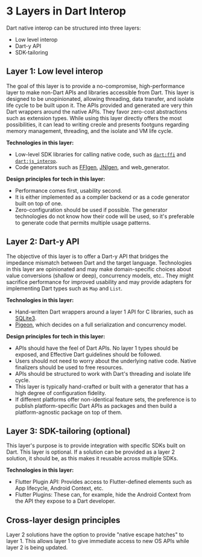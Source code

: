 # 3 Layers in Dart Interop

Dart native interop can be structured into three layers:
* Low level interop
* Dart-y API
* SDK-tailoring


## Layer 1: Low level interop

The goal of this layer is to provide a no-compromise, high-performance layer to
make non-Dart APIs and libraries accessible from Dart. This layer is designed to
be unopinionated, allowing threading, data transfer, and isolate life cycle to
be built upon it. The APIs provided and generated are very thin Dart wrappers
around the native APIs. They favor zero-cost abstractions such as extension types.
While using this layer directly offers the most possibilities, it can lead to
writing creole and presents footguns regarding memory management, threading, and
the isolate and VM life cycle.

**Technologies in this layer:**
* Low-level SDK libraries for calling native code, such as [`dart:ffi`][dart-ffi] and
  [`dart:js_interop`][dart-js-interop].
* Code generators such as [FFIgen][ffigen], [JNIgen][jnigen], and web_generator.

**Design principles for tech in this layer:**
* Performance comes first, usability second.
* It is either implemented as a compiler backend or as a code generator built on
  top of one.
* Zero-configuration should be used if possible. The generator technologies do
  not know how their code will be used, so it's preferable to generate code that
  permits multiple usage patterns.

## Layer 2: Dart-y API

The objective of this layer is to offer a Dart-y API that bridges the impedance
mismatch between Dart and the target language. Technologies in this layer are
opinionated and may make domain-specific choices about value conversions
(shallow or deep), concurrency models, etc.. They might sacrifice performance
for improved usability and may provide adapters for implementing Dart types such
as `Map` and `List`.

**Technologies in this layer:**
* Hand-written Dart wrappers around a layer 1 API for C libraries, such as
  [SQLite3][sqlite3].
* [Pigeon][pigeon], which decides on a full serialization and concurrency model.

**Design principles for tech in this layer:**
* APIs should have the feel of Dart APIs. No layer 1 types should be exposed,
  and Effective Dart guidelines should be followed.
* Users should not need to worry about the underlying native code. Native
  finalizers should be used to free resources.
* APIs should be structured to work with Dart's threading and isolate life
  cycle.
* This layer is typically hand-crafted or built with a generator that has a high
  degree of configuration fidelity.
* If different platforms offer non-identical feature sets, the preference is to
  publish platform-specific Dart APIs as packages and then build a
  platform-agnostic package on top of them.

## Layer 3: SDK-tailoring (optional)

This layer's purpose is to provide integration with specific SDKs built on Dart.
This layer is optional. If a solution can be provided as a layer 2 solution, it
should be, as this makes it reusable across multiple SDKs.

**Technologies in this layer:**
* Flutter Plugin API: Provides access to Flutter-defined elements such as App
  lifecycle, Android Context, etc.
* Flutter Plugins: These can, for example, hide the Android Context from the API
  they expose to a Dart developer.

## Cross-layer design principles

Layer 2 solutions have the option to provide "native escape hatches" to layer 1.
This allows layer 1 to give immediate access to new OS APIs while layer 2 is
being updated.

[dart-ffi]: https://api.dart.dev/dart-ffi/
[dart-js-interop]: https://api.dart.dev/dart-js_interop/
[ffigen]: ../pkgs/ffigen/
[jnigen]: ../pkgs/jnigen/
[pigeon]: https://pub.dev/packages/pigeon
[sqlite3]: https://pub.dev/packages/sqlite3
